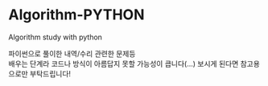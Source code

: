 # Algorithm-PYTHON
Algorithm study with python


파이썬으로 풀이한 내역/수리 관련한 문제등  
배우는 단계라 코드나 방식이 아름답지 못할 가능성이 큽니다(...) 보시게 된다면 참고용으로만 부탁드립니다!  
